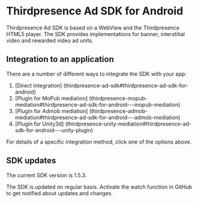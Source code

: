 # Thirdpresence Ad SDK for Android

Thirdpresence Ad SDK is based on a WebView and the Thirdpresence HTML5 player. The SDK provides implementations for banner, interstitial video and rewarded video ad units. 

## Integration to an application

There are a number of different ways to integrate the SDK with your app:

1. [Direct Integration] (thirdpresence-ad-sdk#thirdpresence-ad-sdk-for-android)
2. [Plugin for MoPub mediation] (thirdpresence-mopub-mediation#thirdpresence-ad-sdk-for-android---mopub-mediation)
3. [Plugin for Admob mediation] (thirdpresence-admob-mediation#thirdpresence-ad-sdk-for-android---admob-mediation)
4. [Plugin for Unity3d] (thirdpresence-unity-mediation#thirdpresence-ad-sdk-for-android---unity-plugin)

For details of a specific integration method, click one of the options above.

## SDK updates

The current SDK version is 1.5.3.

The SDK is updated on regular basis. Activate the watch function in GitHub to get notified about updates and changes. 
